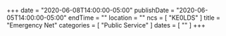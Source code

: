 +++
date = "2020-06-08T14:00:00-05:00"
publishDate = "2020-06-05T14:00:00-05:00"
endTime = ""
location = ""
ncs = [ "KE0LDS" ]
title = "Emergency Net"
categories = [ "Public Service" ]
dates = [ "" ]
+++
